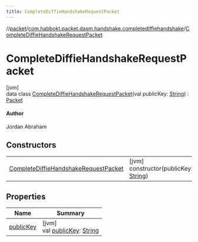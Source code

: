 ```yaml
---
title: CompleteDiffieHandshakeRequestPacket
---
```

//[packet](../../../index.html)/[com.habbokt.packet.dasm.handshake.completediffiehandshake](../index.html)/[CompleteDiffieHandshakeRequestPacket](index.html)



# CompleteDiffieHandshakeRequestPacket



[jvm]\
data class [CompleteDiffieHandshakeRequestPacket](index.html)(val publicKey: [String](https://kotlinlang.org/api/latest/jvm/stdlib/kotlin/-string/index.html)) : [Packet](../../../../api/api/com.habbokt.api.packet/-packet/index.html)

#### Author



Jordan Abraham



## Constructors


| | |
|---|---|
| [CompleteDiffieHandshakeRequestPacket](-complete-diffie-handshake-request-packet.html) | [jvm]<br>constructor(publicKey: [String](https://kotlinlang.org/api/latest/jvm/stdlib/kotlin/-string/index.html)) |


## Properties


| Name | Summary |
|---|---|
| [publicKey](public-key.html) | [jvm]<br>val [publicKey](public-key.html): [String](https://kotlinlang.org/api/latest/jvm/stdlib/kotlin/-string/index.html) |

